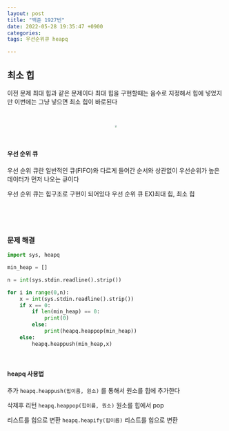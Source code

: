 ```yaml
---
layout: post
title: "백준 1927번"
date: 2022-05-28 19:35:47 +0900
categories:
tags: 우선순위큐 heapq

---
```


## 최소 힙

이전 문제 최대 힙과 같은 문제이다 최대 힙을 구현할때는 음수로 지정해서 힙에 넣었지만 이번에는 그냥 넣으면 최소 힙이 바로된다

&nbsp;

<center>
<img src="https://user-images.githubusercontent.com/80758613/170830864-eafe428e-8966-4685-9e10-5abe2ab84766.png" style="zoom:30%;">
</center>

&nbsp;

#### 우선 순위 큐

우선 순위 큐란 일반적인 큐(FIFO)와 다르게 들어간 순서와 상관없이 우선순위가 높은 데이터가 먼저 나오는 큐이다

우선 순위 큐는 힙구조로 구현이 되어있다 우선 순위 큐 EX)최대 힙, 최소 힙

&nbsp;

&nbsp;

### 문제 해결

``` python
import sys, heapq

min_heap = []

n = int(sys.stdin.readline().strip())

for i in range(0,n):
    x = int(sys.stdin.readline().strip())
    if x == 0:
        if len(min_heap) == 0:
            print(0)
        else:
            print(heapq.heappop(min_heap))
    else:
        heapq.heappush(min_heap,x)
```

&nbsp;

#### heapq 사용법

추가 `heapq.heappush(힙이름, 원소)` 를 통해서 원소를 힙에 추가한다

삭제후 리턴 `heapq.heappop(힙이름, 원소)` 원소를 힙에서 pop

리스트를 힙으로 변환 `heapq.heapify(힙이름)` 리스트를 힙으로 변환

